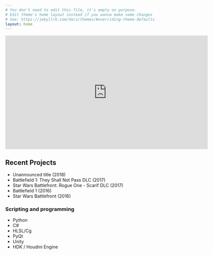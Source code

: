 ```yaml
---
# You don't need to edit this file, it's empty on purpose.
# Edit theme's home layout instead if you wanna make some changes
# See: https://jekyllrb.com/docs/themes/#overriding-theme-defaults
layout: home
---
```


<center><iframe src="https://player.vimeo.com/video/204693315?color=ff9933&byline=0" width="640" height="360" frameborder="0" webkitallowfullscreen mozallowfullscreen allowfullscreen></iframe></center>

## Recent Projects

* Unannounced title (2018)
* Battlefield 1: They Shall Not Pass DLC (2017)
* Star Wars Battlefront: Rogue One - Scarif DLC (2017)
* Battlefield 1 (2016)
* Star Wars Battlefront (2016)

### Scripting and programming

* Python
* C#
* HLSL/Cg
* PyQt
* Unity
* HDK / Houdini Engine

